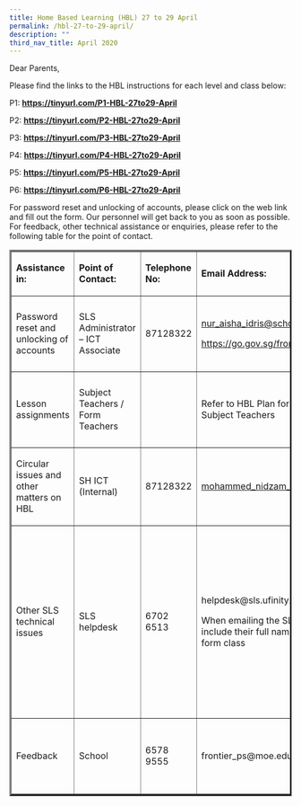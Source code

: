 ```yaml
---
title: Home Based Learning (HBL) 27 to 29 April
permalink: /hbl-27-to-29-april/
description: ""
third_nav_title: April 2020
---
```

<p>Dear Parents,</p>
<p>Please find the links to the HBL instructions for each level and class below:</p>
<p>P1:&nbsp;<a href="https://tinyurl.com/P1-HBL-27to29-April" target="_blank" rel="noopener"><strong>https://tinyurl.com/P1-HBL-27to29-April</strong></a></p>
<p>P2:&nbsp;<a href="https://tinyurl.com/P2-HBL-27to29-April" target="_blank" rel="noopener"><strong>https://tinyurl.com/P2-HBL-27to29-April</strong></a></p>
<p>P3:&nbsp;<a href="https://tinyurl.com/P3-HBL-27to29-April" target="_blank" rel="noopener"><strong>https://tinyurl.com/P3-HBL-27to29-April</strong></a></p>
<p>P4:&nbsp;<a href="https://tinyurl.com/P4-HBL-27to29-April" target="_blank" rel="noopener"><strong>https://tinyurl.com/P4-HBL-27to29-April</strong></a></p>
<p>P5:&nbsp;<a href="https://tinyurl.com/P5-HBL-27to29-April" target="_blank" rel="noopener"><strong>https://tinyurl.com/P5-HBL-27to29-April</strong></a></p>
<p>P6:&nbsp;<a href="https://tinyurl.com/P6-HBL-27to29-April" target="_blank" rel="noopener"><strong>https://tinyurl.com/P6-HBL-27to29-April</strong></a></p>
<p>For password reset and unlocking of accounts, please click on the web link and fill out the form. Our personnel will get back to you as soon as possible. For feedback, other technical assistance or enquiries, please refer to the following table for the point of contact.</p>
<table border="3">
<tbody>
<tr>
<td colspan="2">
<p><strong>Assistance in:</strong></p>
</td>
<td>
<p><strong>Point of Contact:</strong></p>
</td>
<td>
<p><strong>Telephone No:</strong></p>
</td>
<td colspan="2">
<p><strong>Email Address:</strong></p>
</td>
<td>
<p><strong>Operating Hours:</strong></p>
</td>
</tr>
<tr>
<td colspan="2">
<p>Password reset and unlocking of accounts</p>
</td>
<td>
<p>SLS Administrator &ndash; ICT Associate</p>
</td>
<td>
<p>87128322</p>
</td>
<td colspan="2">
<p><a href="mailto:nur_aisha_idris@schools.gov.sg">nur_aisha_idris@schools.gov.sg</a></p>
<p><a href="https://go.gov.sg/frontier-formsg">https://go.gov.sg/frontier-formsg</a></p>
</td>
<td>
<p>Mondays - Fridays:</p>
<p>8:00 am - 4:00 pm</p>
</td>
</tr>
<tr>
<td colspan="2">
<p>Lesson assignments</p>
</td>
<td>
<p>Subject Teachers / Form Teachers</p>
</td>
<td>
<p>&nbsp;</p>
</td>
<td colspan="2">
<p>Refer to HBL Plan for contact details of Subject Teachers</p>
</td>
<td>
<p>Mondays - Fridays:</p>
<p>8:00 am - 4:00 pm</p>
</td>
</tr>
<tr>
<td colspan="2">
<p>Circular issues and other matters on HBL</p>
</td>
<td>
<p>SH ICT (Internal)</p>
</td>
<td>
<p>87128322</p>
</td>
<td colspan="2">
<p><a href="mailto:mohammed_nidzam_zakariah@schools.gov.sg">mohammed_nidzam_zakariah@schools.gov.sg</a></p>
</td>
<td>
<p>Mondays - Fridays:</p>
<p>8:00 am - 4:00 pm</p>
</td>
</tr>
<tr>
<td colspan="2">
<p>Other SLS technical issues</p>
</td>
<td>
<p>SLS helpdesk</p>
</td>
<td>
<p>6702 6513</p>
</td>
<td colspan="2">
<p>helpdesk@sls.ufinity.com</p>
<p>When emailing the SLS Helpdesk, they should include their full name, name of school and form class</p>
</td>
<td>
<p>Mondays - Fridays:</p>
<p>4:00 pm - 9:00 pm</p>
<p>Saturdays:</p>
<p>9:00 am - 9:00 pm</p>
<p>*Closed on Sundays &amp; Public Holidays</p>
</td>
</tr>
<tr>
<td colspan="2">
<p>Feedback</p>
</td>
<td>
<p>School</p>
</td>
<td>
<p>6578 9555</p>
</td>
<td colspan="2">
<p>frontier_ps@moe.edu.sg</p>
</td>
<td>
<p>Mondays - Fridays:</p>
<p>8:00 am - 5:00 pm</p>
</td>
</tr>
</tbody>
</table>